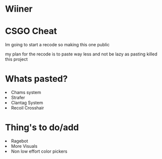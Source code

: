 # Wiiner

<h1>CSGO Cheat</h1>
<p> Im going to start a recode so making this one public <p>
<p> my plan for the recode is to paste way less and not be lazy as pasting killed this project <p>

<h1> Whats pasted? </h1>
<li> Chams system </li>
<li> Strafer </li>
<li> Clantag System </li>
<li> Recoil Crosshair </li>

<h1> Thing's to do/add </h1>
<li> Ragebot </li>
<li> More Visuals </li>
<li> Non low effort color pickers </li>
